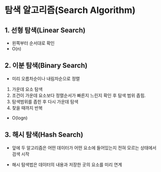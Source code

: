 # 탐색 알고리즘(Search Algorithm)

## 1. 선형 탐색(Linear Search)
- 왼쪽부터 순서대로 확인
- O(n)


## 2. 이분 탐색(Binary Search)
- 미리 오름차순이나 내림차순으로 정렬
1. 가운데 요소 탐색
2. 조건이 가운데 요소보다 정렬순서가 빠른지 느린지 확인 후 탐색 범위 좁힘.
3. 탐색범위를 좁힌 후 다시 가운데 탐색
4. 찾을 때까지 반복
- O(logn)

## 3. 해시 탐색(Hash Search)
- 앞에 두 알고리즘은 어떤 데이터가 어떤 요소에 들어있는지 전혀 모르는 상태에서 검색 시작

- 해시 탐색법은 데이터의 내용과 저장한 곳의 요소를 미리 연계 